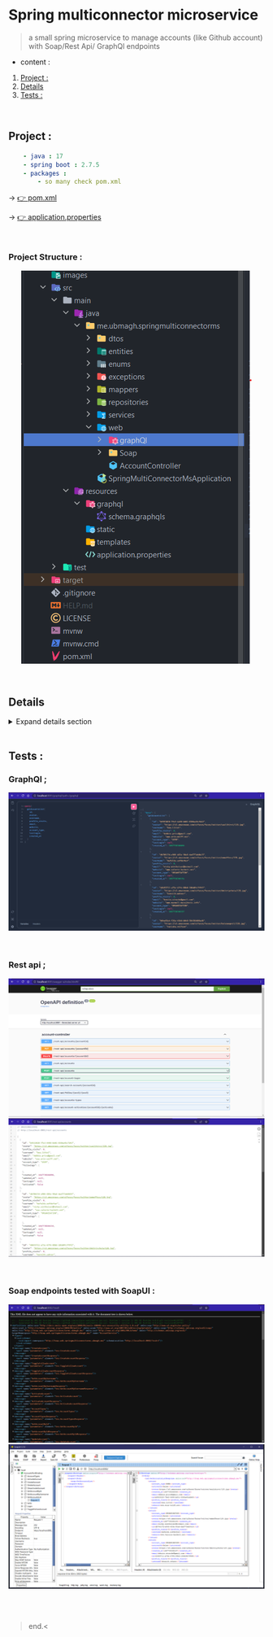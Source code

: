 # Spring multiconnector microservice

> a small spring microservice to manage accounts (like Github account) with Soap/Rest Api/ GraphQl endpoints 

* content : 


1. [Project :](README/#project_:)
2. [Details ](README/#details_)
3. [Tests : ](README/#tests_:_)



<br>

## Project :

```yaml
    - java : 17
    - spring boot : 2.7.5
    - packages : 
        - so many check pom.xml 
```

-> [👉 pom.xml](./pom.xml)

-> [👉 application.properties ](./src/main/resources/application.properties)

<br>

### Project Structure : 

<p align="center">
<img src="./images/1.png">
</p>


<br>

## Details 

<details>
  <summary> Expand details section </summary>
<hr>
<br>


### Dtos : 


* [👉 AccountRequestDTO ](./src/main/java/me/ubmagh/springmulticonnectorms/dtos/AccountRequestDTO.java)

```java
@Builder
@XmlRootElement(name = "AccountRequestDTO")
public class AccountRequestDTO {

    private String avatar;

    private String username;
    private String password;

    private String email;
    private String website;
    private AccountTypeEnum account_type;

    private String current_password;

    public AccountRequestDTO() {
    }

    public AccountRequestDTO(String avatar, String username, String password, String email, String website, AccountTypeEnum account_type, String current_password) {
        this.avatar = avatar;
        this.username = username;
        this.password = password;
        this.email = email;
        this.website = website;
        this.account_type = account_type;
        this.current_password = current_password;
    }

    // .... setters & getters 
}    
```

* [👉 AccountResponseDTO ](./src/main/java/me/ubmagh/springmulticonnectorms/dtos/AccountResponseDTO.java)

```java
@Builder
@XmlRootElement(name = "AccountResponseDTO")
public class AccountResponseDTO {

    private String id;

    private String avatar;
    private int profile_visits;

    private String username;

    private String email;
    private String website;
    private AccountTypeEnum account_type;

    private List<AccountResponseDTO> followings = new ArrayList<>();

    private Long created_at;
    private Long updated_at;
    private Long lastLogin;

    private boolean activated;

    public AccountResponseDTO() {
    }
    
   // ... Getters & Setters
   
}
```

* [👉 LoginRequest ](./src/main/java/me/ubmagh/springmulticonnectorms/dtos/LoginRequest.java)

```java
@Builder
@XmlRootElement(name = "LoginRequest")
public class LoginRequest {

    private String username;
    private String password;

    public LoginRequest() {
    }

    public LoginRequest(String username, String password) {
        this.username = username;
        this.password = password;
    }
 
    // ... getters & setters
}     
```


<br>

### Entities (Jpa)

* [👉 Account ](./src/main/java/me/ubmagh/springmulticonnectorms/entities/Account.java)

```java
@Data
@AllArgsConstructor
@NoArgsConstructor
@Entity
@Builder
@Table(name = "app_accounts")
public class Account {

    @Id
    private String id;

    private String avatar;
    private int profile_visits;

    @Column(unique = true, nullable = false)
    private String username;
    @Transient
    private char[] password;

    private String email;
    private String website;
    @Enumerated(EnumType.STRING)
    private AccountTypeEnum account_type;

    @ManyToMany()
    private List<Account> followings = new ArrayList<>();

    private Long created_at;
    private Long updated_at;
    private Long lastLogin;

    private boolean activated;
}
```


<br>

### Enums : 

* [👉 Enum ](./src/main/java/me/ubmagh/springmulticonnectorms/enums/AccountTypeEnum.java)

```java
@XmlEnum()
public enum AccountTypeEnum {
    ORGANISATION, USER;

    public String value() {
        return name();
    }

    public static AccountTypeEnum fromValue(String v) {
        return valueOf(v);
    }
}
```


<br>

### Exceptions :

* [👉 AccountIdNotFoundException ](./src/main/java/me/ubmagh/springmulticonnectorms/exceptions/AccountIdNotFoundException.java)
* [👉 AccountUsernameNotFoundException ](./src/main/java/me/ubmagh/springmulticonnectorms/exceptions/AccountUsernameNotFoundException.java)
* [👉 PasswordIncorrectException ](./src/main/java/me/ubmagh/springmulticonnectorms/exceptions/PasswordIncorrectException.java)
* [👉 UsernameAlreadyExistsException ](./src/main/java/me/ubmagh/springmulticonnectorms/exceptions/UsernameAlreadyExistsException.java)


<br>

### Mappers :

* Implemented a MapStruct mapper :  [👉 AccountsMapper ](./src/main/java/me/ubmagh/springmulticonnectorms/mappers/AccountsMapper.java )

```java
@Mapper(componentModel = "spring")
public interface AccountsMapper  {

    AccountResponseDTO fromAccount(Account account);

    @Mapping(target = "password", ignore = true)
    Account fromAccountRequestDTO(AccountRequestDTO accountRequestDTO);

    @AfterMapping
    default void setPassword(@MappingTarget Account account, AccountRequestDTO accountRequestDTO) {
        String password = accountRequestDTO.getPassword();
        account.setPassword(password.toCharArray());
    }

}
```


<br>

### Repositories : 

* One single Account Repository ;  [👉 AccountRepository ](./src/main/java/me/ubmagh/springmulticonnectorms/repositories/AccountRepository.java )

```java
@Repository
public interface AccountRepository extends JpaRepository<Account, String> {

    Optional<Account> findByUsername(String username);

}
```

<br>

### Services : 

* I created first the interface : [👉 AccountService ](./src/main/java/me/ubmagh/springmulticonnectorms/services/AccountService.java)

* Then it's implemented in : [👉 AccountServiceImpl ](./src/main/java/me/ubmagh/springmulticonnectorms/services/AccountServiceImpl.java)

```java
@Service
@Transactional
@AllArgsConstructor
public class AccountServiceImpl implements AccountService {

    private AccountRepository accountRepository;
    private AccountsMapper mapper;

    @Override
    public AccountResponseDTO getAccountById(String accountId) throws AccountIdNotFoundException {
        Account account = accountRepository.findById( accountId ).orElseThrow(() -> new AccountIdNotFoundException(accountId));
        if( account.isActivated())
            account.setProfile_visits( account.getProfile_visits()+1 );
        return mapper.fromAccount(account);
    }

    @Override
    public AccountResponseDTO getAccountByUsername(String Username) throws AccountUsernameNotFoundException {
        Account account = accountRepository.findByUsername( Username ).orElseThrow(() -> new AccountUsernameNotFoundException(Username));
        if( account.isActivated())
            account.setProfile_visits( account.getProfile_visits()+1 );
        return mapper.fromAccount(account);
    }

    @Override
    public List<AccountResponseDTO> getAccountsList() {
        List<Account> accounts = accountRepository.findAll();
        return accounts.stream().map(account -> mapper.fromAccount(account)).collect(Collectors.toList());
    }

    // ......
    
}
```


<br>

### Web controllers & Endpoints definition : 

#### GraphQl : 

* I've created the GraphQl controller:  [👉 AccountsQraphQlController ](./src/main/java/me/ubmagh/springmulticonnectorms/web/graphQl/AccountsQraphQlController.java)

```java
@Controller
@AllArgsConstructor
public class AccountsQraphQlController {

    private AccountService accountService;

    @QueryMapping
    public List<AccountResponseDTO> getAcountsList(){
        return accountService.getAccountsList();
    }

    @QueryMapping
    public AccountResponseDTO getAcount( @Argument String accountId){
        AccountResponseDTO account=null;
        try{
            account = accountService.getAccountById(accountId);
        }catch (AccountIdNotFoundException exc){
            throw new ResponseStatusException( HttpStatus.NOT_FOUND, exc.getMessage() );
        }
        return account;
    }

    //  .....;
    
}
```

* Also this class to resolve exception for graphql : [👉 CustomExceptionResolver ](./src/main/java/me/ubmagh/springmulticonnectorms/web/graphQl/CustomExceptionResolver.java)

```java
@Component
public class CustomExceptionResolver extends DataFetcherExceptionResolverAdapter {
    @Override
    protected GraphQLError resolveToSingleError(Throwable ex, DataFetchingEnvironment env) {
        if (ex instanceof ResponseStatusException) {
            ErrorType type= null;
            switch ( ((ResponseStatusException) ex).getStatus() ){
                case NOT_FOUND :
                    type = ErrorType.NOT_FOUND;
                    break;
                default:
                    type = ErrorType.BAD_REQUEST;
            }
            return GraphqlErrorBuilder.newError()
                    .errorType(type)
                    .message(((ResponseStatusException) ex).getReason())
                    .path(env.getExecutionStepInfo().getPath())
                    .location(env.getField().getSourceLocation())
                    .build();
        } else {
            return null;
        }
    }
}
```

* Finally GraphQL schema : [👉 schema ](./src/main/resources/graphql/schema.graphqls)

```graphql
type Query {
    getAcountsList : [AccountResponseDTO],
    getAcount ( accountId:String): AccountResponseDTO,
    getAcountByUsername ( username:String): AccountResponseDTO,
    getAccountsTypes : [String],
}

type Mutation {
    createAccount ( request:AccountRequestDTO): AccountResponseDTO,
    updateAccount ( accountId:String, requestDTO:AccountRequestDTO): AccountResponseDTO,
    deleteAccount ( accountId:String ): AccountResponseDTO,
    following ( acc1:String, acc2:String ): [AccountResponseDTO],
    activateAccount ( accountId:String, activate:String ): AccountResponseDTO,
    loginAccount ( loginRequest: LoginRequest): AccountResponseDTO
}

#....

```

<br>

#### Rest endPoints : 

* one controller to define all apis : [👉 AccountController ](./src/main/java/me/ubmagh/springmulticonnectorms/web/AccountController.java)

````java
@AllArgsConstructor
@RestController
@RequestMapping("rest-api")
public class AccountController {

    private AccountService accountService;

    @GetMapping("/accounts")
    public List<AccountResponseDTO> getAcountsList() {
        return accountService.getAccountsList();
    }

    @GetMapping("/accounts/{accountId}")
    public AccountResponseDTO getAcount(@PathVariable("accountId") String accountId) {
        AccountResponseDTO account = null;
        try {
            account = accountService.getAccountById(accountId);
        } catch (AccountIdNotFoundException exc) {
            throw new ResponseStatusException(HttpStatus.NOT_FOUND, exc.getMessage());
        }
        return account;
    }


    @GetMapping("/search-account/{accountId}")
    public AccountResponseDTO getAcountByUsername(@PathVariable("username") String username) {
        AccountResponseDTO account = null;
        try {
            account = accountService.getAccountByUsername(username);
        } catch (AccountUsernameNotFoundException exc) {
            throw new ResponseStatusException(HttpStatus.NOT_FOUND, exc.getMessage());
        }
        return account;
    }


    @PostMapping("/accounts")
    public AccountResponseDTO createAccount(@RequestBody AccountRequestDTO request) {
        AccountResponseDTO account = null;
        try {
            account = accountService.createAccount(request);
        } catch (UsernameAlreadyExistsException exc) {
            throw new ResponseStatusException(HttpStatus.BAD_REQUEST, exc.getMessage());
        }
        return account;
    }

    // .....

}
````


<br>


#### SOAP EndPoints : 

* The web service : [👉 SoapAccountWebService ](./src/main/java/me/ubmagh/springmulticonnectorms/web/Soap/SoapAccountWebService.java)

```java
@WebService( name = "Accounts", serviceName = "AccountService" )
@Slf4j
public class SoapAccountWebService {

    private AccountService accountService;

    public SoapAccountWebService(AccountService accountService) {
        this.accountService = accountService;
    }

    public String hello() {
        return "Hello wolld !";
    }


    @WebMethod(operationName = "GetAccountById")
    public AccountResponseDTO getAccountById(@WebParam(name = "accountId") String accountId) throws AccountIdNotFoundException {
        AccountResponseDTO account = this.accountService.getAccountById(accountId);
        return account;
    }


    @WebMethod(operationName = "GetAccountByUsername")
    public AccountResponseDTO getAccountByUsername(@WebParam(name = "Username") String Username) throws AccountUsernameNotFoundException {
        AccountResponseDTO account = this.accountService.getAccountByUsername(Username);
        return account;
    }


    @WebMethod(operationName = "GetAccountsList")
    public List<AccountResponseDTO> getAccountsList() {
        List<AccountResponseDTO> accounts = accountService.getAccountsList();
        return accounts;
    }

    // ........

}
```

<br>

#### PSVM / entryPoint / Main Class : 

* it starts spring server, and contains two beans ; one to fill H2 db with faked data, and the other to start Soap server  : 

[👉 SpringMultiConnectorMsApplication ](./src/main/java/me/ubmagh/springmulticonnectorms/SpringMultiConnectorMsApplication.java)

```java
@Slf4j
@SpringBootApplication
public class SpringMultiConnectorMsApplication {

    public static void main(String[] args) {
        SpringApplication.run(SpringMultiConnectorMsApplication.class, args);
    }

    @Value("${server.soap-service-url}")
    private String url;

    @Bean(name = "SoapEndPointServiceBean")
    public Endpoint endpoint(AccountService accountService) {
        Endpoint endpoint = Endpoint.publish(url, new SoapAccountWebService(accountService));
        log.info(" 🚀 Soap service started on :  "+url);
        return endpoint;
    }

    @Bean
    CommandLineRunner fillDb(AccountService accountService) {
        Faker faker = new Faker();
        String[] enums = new String[]{"ORGANISATION", "USER"};
        return args -> {
            int rand = faker.random().nextInt(5, 20);
            while (rand-- > 1) {
                accountService.createAccount(
                        new AccountRequestDTO(
                                faker.avatar().image(),
                                faker.name().username(),
                                "123",
                                faker.internet().emailAddress(),
                                faker.internet().url(),
                                AccountTypeEnum.valueOf(enums[faker.random().nextInt(0, 1)]),
                                ""
                        )
                );
            }
        };
    }
}
```


<br>
<hr>

</details>

<br>

## Tests : 

### GraphQl  ;

<p align="center">
<img src="./images/4.png">
</p>

<br>

### Rest api ;

<p align="center">
<img src="./images/2.png">

<img src="./images/3.png">

</p>

<br>


### Soap endpoints tested with SoapUI : 

<p align="center">

<img src="./images/5.png">

<img src="./images/6.png">

</p>

<br>

<br>

> end.<
